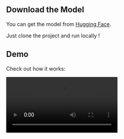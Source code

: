<!-- ![Demo Screenshot](demo.png) -->
## Download the Model
You can get the model from [Hugging Face](https://huggingface.co/paudelsamir/my-checkpoints/tree/main).

Just clone the project and run locally !

## Demo
Check out how it works:

[<video controls src="demo.mp4" title="Title"></video>](https://github.com/user-attachments/assets/34fbf8b2-b575-407a-9b67-57ec68c59514)
